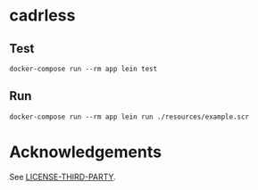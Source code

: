 # cadrless

## Test

`docker-compose run --rm app lein test`

## Run

`docker-compose run --rm app lein run ./resources/example.scr`

# Acknowledgements

See [LICENSE-THIRD-PARTY](LICENSE-THIRD-PARTY).
